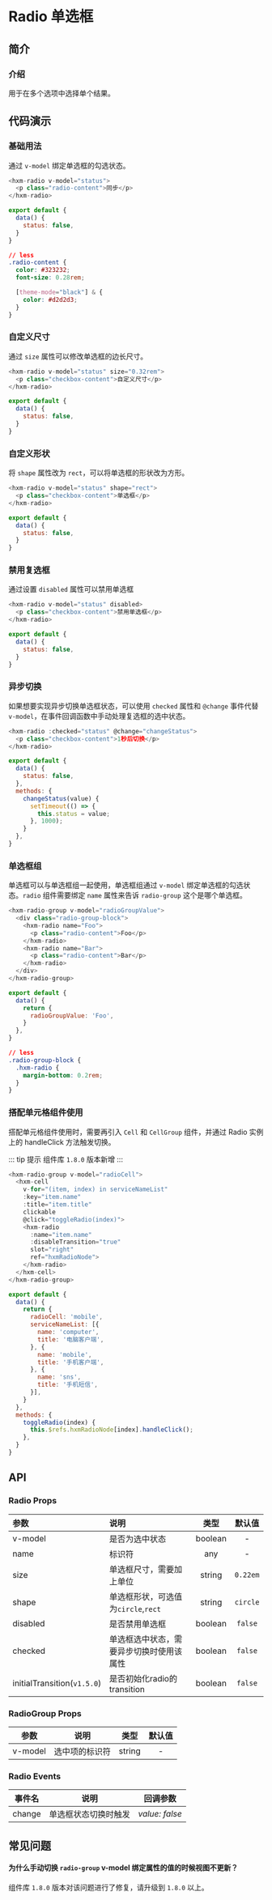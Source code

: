 # Radio 单选框

## 简介

<card>

### 介绍
用于在多个选项中选择单个结果。

</card>

## 代码演示

<card>

### 基础用法

通过 `v-model` 绑定单选框的勾选状态。

```javascript
<hxm-radio v-model="status">
  <p class="radio-content">同步</p>
</hxm-radio>

export default {
  data() {
    status: false,
  }
}
```
```css
// less
.radio-content {
  color: #323232;
  font-size: 0.28rem;

  [theme-mode="black"] & {
    color: #d2d2d3;
  }
}
```
</card>

<card>

### 自定义尺寸

通过 `size` 属性可以修改单选框的边长尺寸。

```javascript
<hxm-radio v-model="status" size="0.32rem">
  <p class="checkbox-content">自定义尺寸</p>
</hxm-radio>

export default {
  data() {
    status: false,
  }
}
```
</card>

<card>

### 自定义形状

将 `shape` 属性改为 `rect`，可以将单选框的形状改为方形。

```javascript
<hxm-radio v-model="status" shape="rect">
  <p class="checkbox-content">单选框</p>
</hxm-radio>

export default {
  data() {
    status: false,
  }
}
```
</card>

<card>

### 禁用复选框

通过设置 `disabled` 属性可以禁用单选框

```javascript
<hxm-radio v-model="status" disabled>
  <p class="checkbox-content">禁用单选框</p>
</hxm-radio>

export default {
  data() {
    status: false,
  }
}
```
</card>

<card>

### 异步切换

如果想要实现异步切换单选框状态，可以使用 `checked` 属性和 `@change` 事件代替 `v-model`，在事件回调函数中手动处理复选框的选中状态。

```javascript
<hxm-radio :checked="status" @change="changeStatus">
  <p class="checkbox-content">1秒后切换</p>
</hxm-radio>

export default {
  data() {
    status: false,
  },
  methods: {
    changeStatus(value) {
      setTimeout(() => {
        this.status = value;
      }, 1000);
    }
  },
}
```
</card>

<card>

### 单选框组

单选框可以与单选框组一起使用，单选框组通过 `v-model` 绑定单选框的勾选状态。`radio` 组件需要绑定 `name` 属性来告诉 `radio-group` 这个是哪个单选框。

```javascript
<hxm-radio-group v-model="radioGroupValue">
  <div class="radio-group-block">
    <hxm-radio name="Foo">
      <p class="radio-content">Foo</p>
    </hxm-radio>
    <hxm-radio name="Bar">
      <p class="radio-content">Bar</p>
    </hxm-radio>
  </div>
</hxm-radio-group>

export default {
  data() {
    return {
      radioGroupValue: 'Foo',
    }
  },
}
```
```css
// less
.radio-group-block {
  .hxm-radio {
    margin-bottom: 0.2rem;
  }
}
```
</card>

<card>

### 搭配单元格组件使用 

搭配单元格组件使用时，需要再引入 `Cell` 和 `CellGroup` 组件，并通过 Radio 实例上的 handleClick 方法触发切换。

::: tip 提示
组件库 `1.8.0` 版本新增
:::

```javascript
<hxm-radio-group v-model="radioCell">
  <hxm-cell
    v-for="(item, index) in serviceNameList"
    :key="item.name"
    :title="item.title"
    clickable
    @click="toggleRadio(index)">
    <hxm-radio
      :name="item.name"
      :disableTransition="true"
      slot="right"
      ref="hxmRadioNode">
    </hxm-radio>
  </hxm-cell>
</hxm-radio-group>

export default {
  data() {
    return {
      radioCell: 'mobile',
      serviceNameList: [{
        name: 'computer',
        title: '电脑客户端',
      }, {
        name: 'mobile',
        title: '手机客户端',
      }, {
        name: 'sns',
        title: '手机短信',
      }],
    }
  },
  methods: {
    toggleRadio(index) {
      this.$refs.hxmRadioNode[index].handleClick();
    },
  }
}
```
</card>

## API

<card>

### Radio Props

| 参数 | 说明 | 类型 | 默认值 |
|:---|:---|:---:|:---:|
| v-model | 是否为选中状态 | boolean | - |
| name | 标识符 | any | - |
| size | 单选框尺寸，需要加上单位 | string | `0.22em` |
| shape | 单选框形状，可选值为`circle`,`rect` | string | `circle` |
| disabled | 是否禁用单选框 | boolean | `false` |
| checked | 单选框选中状态，需要异步切换时使用该属性 | boolean | `false` |
| initialTransition(`v1.5.0`) | 是否初始化radio的transition | boolean | `false` |

</card>

<card>

### RadioGroup Props

| 参数 | 说明 | 类型 | 默认值 |
|:---:|:---:|:---:|:---:|
| v-model | 选中项的标识符 | string | - |

</card>

<card>

### Radio Events

| 事件名 | 说明 | 回调参数 |
|:---:|:---:|:---:|
| change | 单选框状态切换时触发 | _value: false_ |

</card>

## 常见问题

<card>

#### 为什么手动切换 `radio-group` v-model 绑定属性的值的时候视图不更新？

组件库 `1.8.0` 版本对该问题进行了修复，请升级到 `1.8.0` 以上。

</card>

<demo/>